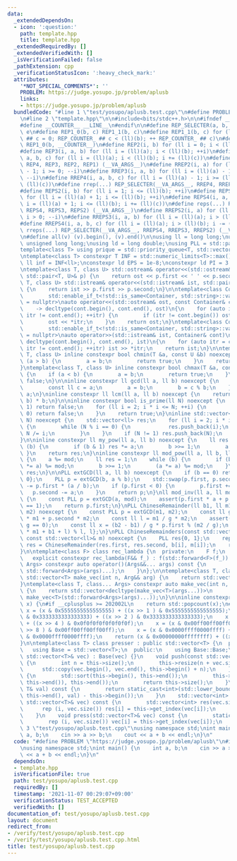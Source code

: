 ```yaml
---
data:
  _extendedDependsOn:
  - icon: ':question:'
    path: template.hpp
    title: template.hpp
  _extendedRequiredBy: []
  _extendedVerifiedWith: []
  _isVerificationFailed: false
  _pathExtension: cpp
  _verificationStatusIcon: ':heavy_check_mark:'
  attributes:
    '*NOT_SPECIAL_COMMENTS*': ''
    PROBLEM: https://judge.yosupo.jp/problem/aplusb
    links:
    - https://judge.yosupo.jp/problem/aplusb
  bundledCode: "#line 1 \"test/yosupo/aplusb.test.cpp\"\n#define PROBLEM \"https://judge.yosupo.jp/problem/aplusb\"\
    \n#line 2 \"template.hpp\"\n\n#include<bits/stdc++.h>\n\n#ifndef __COUNTER__\n\
    #define __COUNTER__ __LINE__\n#endif\n\n#define REP_SELECTER(a, b, c, d, e, ...)\
    \ e\n#define REP1_0(b, c) REP1_1(b, c)\n#define REP1_1(b, c) for (ll REP_COUNTER_\
    \ ## c = 0; REP_COUNTER_ ## c < (ll)(b); ++ REP_COUNTER_ ## c)\n#define REP1(b)\
    \ REP1_0(b, __COUNTER__)\n#define REP2(i, b) for (ll i = 0; i < (ll)(b); ++i)\n\
    #define REP3(i, a, b) for (ll i = (ll)(a); i < (ll)(b); ++i)\n#define REP4(i,\
    \ a, b, c) for (ll i = (ll)(a); i < (ll)(b); i += (ll)(c))\n#define rep(...) REP_SELECTER(__VA_ARGS__,\
    \ REP4, REP3, REP2, REP1) (__VA_ARGS__)\n#define RREP2(i, a) for (ll i = (ll)(a)\
    \ - 1; i >= 0; --i)\n#define RREP3(i, a, b) for (ll i = (ll)(a) - 1; i >= (ll)(b);\
    \ --i)\n#define RREP4(i, a, b, c) for (ll i = (ll)(a) - 1; i >= (ll)(b); i -=\
    \ (ll)(c))\n#define rrep(...) REP_SELECTER(__VA_ARGS__, RREP4, RREP3, RREP2) (__VA_ARGS__)\n\
    #define REPS2(i, b) for (ll i = 1; i <= (ll)(b); ++i)\n#define REPS3(i, a, b)\
    \ for (ll i = (ll)(a) + 1; i <= (ll)(b); ++i)\n#define REPS4(i, a, b, c) for (ll\
    \ i = (ll)(a) + 1; i <= (ll)(b); i += (ll)(c))\n#define reps(...) REP_SELECTER(__VA_ARGS__,\
    \ REPS4, REPS3, REPS2) (__VA_ARGS__)\n#define RREPS2(i, a) for (ll i = (ll)(a);\
    \ i > 0; --i)\n#define RREPS3(i, a, b) for (ll i = (ll)(a); i > (ll)(b); --i)\n\
    #define RREPS4(i, a, b, c) for (ll i = (ll)(a); i > (ll)(b); i -= (ll)(c))\n#define\
    \ rreps(...) REP_SELECTER(__VA_ARGS__, RREPS4, RREPS3, RREPS2) (__VA_ARGS__)\n\
    \n#define all(v) (v).begin(), (v).end()\n\nusing ll = long long;\nusing ull =\
    \ unsigned long long;\nusing ld = long double;\nusing PLL = std::pair<ll, ll>;\n\
    template<class T> using prique = std::priority_queue<T, std::vector<T>, std::greater<T>>;\n\
    \ntemplate<class T> constexpr T INF = std::numeric_limits<T>::max() / 2;\nconstexpr\
    \ ll inf = INF<ll>;\nconstexpr ld EPS = 1e-8;\nconstexpr ld PI = 3.1415926535897932384626;\n\
    \ntemplate<class T, class U> std::ostream& operator<<(std::ostream& ost, const\
    \ std::pair<T, U>& p) {\n    return ost << p.first << ' ' << p.second;\n}\ntemplate<class\
    \ T, class U> std::istream& operator<<(std::istream& ist, std::pair<T, U>& p)\
    \ {\n    return ist >> p.first >> p.second;\n}\n\ntemplate<class Container,\n\
    \        std::enable_if_t<!std::is_same<Container, std::string>::value, std::nullptr_t>\
    \ = nullptr>\nauto operator<<(std::ostream& ost, const Container& cont)\n    \
    \    -> decltype(cont.begin(), cont.end(), ost)\n{\n    for (auto itr = cont.begin();\
    \ itr != cont.end(); ++itr) {\n        if (itr != cont.begin()) ost << ' ';\n\
    \        ost << *itr;\n    }\n    return ost;\n}\ntemplate<class Container,\n\
    \        std::enable_if_t<!std::is_same<Container, std::string>::value, std::nullptr_t>\
    \ = nullptr>\nauto operator>>(std::istream& ist, Container& cont)\n        ->\
    \ decltype(cont.begin(), cont.end(), ist)\n{\n    for (auto itr = cont.begin();\
    \ itr != cont.end(); ++itr) ist >> *itr;\n    return ist;\n}\n\ntemplate<class\
    \ T, class U> inline constexpr bool chmin(T &a, const U &b) noexcept {\n    if\
    \ (a > b) {\n        a = b;\n        return true;\n    }\n    return false;\n\
    }\ntemplate<class T, class U> inline constexpr bool chmax(T &a, const U &b) noexcept\
    \ {\n    if (a < b) {\n        a = b;\n        return true;\n    }\n    return\
    \ false;\n}\n\ninline constexpr ll gcd(ll a, ll b) noexcept {\n    while (b) {\n\
    \        const ll c = a;\n        a = b;\n        b = c % b;\n    }\n    return\
    \ a;\n}\ninline constexpr ll lcm(ll a, ll b) noexcept {\n    return a / gcd(a,\
    \ b) * b;\n}\n\ninline constexpr bool is_prime(ll N) noexcept {\n    if (N <=\
    \ 1) return false;\n    for (ll i = 2; i * i <= N; ++i) {\n        if (N % i ==\
    \ 0) return false;\n    }\n    return true;\n}\ninline std::vector<ll> prime_factor(ll\
    \ N) noexcept {\n    std::vector<ll> res;\n    for (ll i = 2; i * i <= N; ++i)\
    \ {\n        while (N % i == 0) {\n            res.push_back(i);\n           \
    \ N /= i;\n        }\n    }\n    if (N != 1) res.push_back(N);\n    return res;\n\
    }\n\ninline constexpr ll my_pow(ll a, ll b) noexcept {\n    ll res = 1;\n    while\
    \ (b) {\n        if (b & 1) res *= a;\n        b >>= 1;\n        a *= a;\n   \
    \ }\n    return res;\n}\ninline constexpr ll mod_pow(ll a, ll b, ll mod) noexcept\
    \ {\n    a %= mod;\n    ll res = 1;\n    while (b) {\n        if (b & 1) (res\
    \ *= a) %= mod;\n        b >>= 1;\n        (a *= a) %= mod;\n    }\n    return\
    \ res;\n}\n\nPLL extGCD(ll a, ll b) noexcept {\n    if (b == 0) return PLL{1,\
    \ 0};\n    PLL p = extGCD(b, a % b);\n    std::swap(p.first, p.second);\n    p.second\
    \ -= p.first * (a / b);\n    if (p.first < 0) {\n        p.first += b;\n     \
    \   p.second -= a;\n    }\n    return p;\n}\nll mod_inv(ll a, ll mod) noexcept\
    \ {\n    const PLL p = extGCD(a, mod);\n    assert(p.first * a + p.second * mod\
    \ == 1);\n    return p.first;\n}\nPLL ChineseRemainder(ll b1, ll m1, ll b2, ll\
    \ m2) noexcept {\n    const PLL p = extGCD(m1, m2);\n    const ll g = p.first\
    \ * m1 + p.second * m2;\n    const ll l = m1 / g * m2;\n    assert((b2 - b1) %\
    \ g == 0);\n    const ll x = (b2 - b1) / g * p.first % (m2 / g);\n    return {(x\
    \ * m1 + b1 + l) % l, l};\n}\nPLL ChineseRemainders(const std::vector<ll>& b,\
    \ const std::vector<ll>& m) noexcept {\n    PLL res{0, 1};\n    rep (i, b.size())\
    \ res = ChineseRemainder(res.first, res.second, b[i], m[i]);\n    return res;\n\
    }\n\ntemplate<class F> class rec_lambda {\n  private:\n    F f;\n  public:\n \
    \   explicit constexpr rec_lambda(F&& f_) : f(std::forward<F>(f_)) {}\n    template<class...\
    \ Args> constexpr auto operator()(Args&&... args) const {\n        return f(*this,\
    \ std::forward<Args>(args)...);\n    }\n};\n\ntemplate<class T, class Arg> constexpr\
    \ std::vector<T> make_vec(int n, Arg&& arg) {\n    return std::vector<T>(n, arg);\n\
    }\ntemplate<class T, class... Args> constexpr auto make_vec(int n, Args&&... args)\
    \ {\n    return std::vector<decltype(make_vec<T>(args...))>\n               (n,\
    \ make_vec<T>(std::forward<Args>(args)...));\n}\n\ninline constexpr int popcnt(ull\
    \ x) {\n#if __cplusplus >= 202002L\n    return std::popcount(x);\n#endif\n   \
    \ x = (x & 0x5555555555555555) + ((x >> 1 ) & 0x5555555555555555);\n    x = (x\
    \ & 0x3333333333333333) + ((x >> 2 ) & 0x3333333333333333);\n    x = (x & 0x0f0f0f0f0f0f0f0f)\
    \ + ((x >> 4 ) & 0x0f0f0f0f0f0f0f0f);\n    x = (x & 0x00ff00ff00ff00ff) + ((x\
    \ >> 8 ) & 0x00ff00ff00ff00ff);\n    x = (x & 0x0000ffff0000ffff) + ((x >> 16)\
    \ & 0x0000ffff0000ffff);\n    return (x & 0x00000000ffffffff) + ((x >> 32) & 0x00000000ffffffff);\n\
    }\n\ntemplate<class T> class presser : public std::vector<T> {\n  private:\n \
    \   using Base = std::vector<T>;\n  public:\n    using Base::Base;\n    presser(const\
    \ std::vector<T>& vec) : Base(vec) {}\n    void push(const std::vector<T>& vec)\
    \ {\n        int n = this->size();\n        this->resize(n + vec.size());\n  \
    \      std::copy(vec.begin(), vec.end(), this->begin() + n);\n    }\n    int build()\
    \ {\n        std::sort(this->begin(), this->end());\n        this->erase(std::unique(this->begin(),\
    \ this->end()), this->end());\n        return this->size();\n    }\n    int get_index(const\
    \ T& val) const {\n        return static_cast<int>(std::lower_bound(this->begin(),\
    \ this->end(), val) - this->begin());\n    }\n    std::vector<int> pressed(const\
    \ std::vector<T>& vec) const {\n        std::vector<int> res(vec.size());\n  \
    \      rep (i, vec.size()) res[i] = this->get_index(vec[i]);\n        return res;\n\
    \    }\n    void press(std::vector<T>& vec) const {\n        static_assert(std::is_integral<T>::value);\n\
    \        rep (i, vec.size()) vec[i] = this->get_index(vec[i]);\n    }\n};\n#line\
    \ 3 \"test/yosupo/aplusb.test.cpp\"\nusing namespace std;\nint main() {\n    int\
    \ a, b;\n    cin >> a >> b;\n    cout << a + b << endl;\n}\n"
  code: "#define PROBLEM \"https://judge.yosupo.jp/problem/aplusb\"\n#include \"../../template.hpp\"\
    \nusing namespace std;\nint main() {\n    int a, b;\n    cin >> a >> b;\n    cout\
    \ << a + b << endl;\n}\n"
  dependsOn:
  - template.hpp
  isVerificationFile: true
  path: test/yosupo/aplusb.test.cpp
  requiredBy: []
  timestamp: '2021-11-07 00:29:07+09:00'
  verificationStatus: TEST_ACCEPTED
  verifiedWith: []
documentation_of: test/yosupo/aplusb.test.cpp
layout: document
redirect_from:
- /verify/test/yosupo/aplusb.test.cpp
- /verify/test/yosupo/aplusb.test.cpp.html
title: test/yosupo/aplusb.test.cpp
---
```

